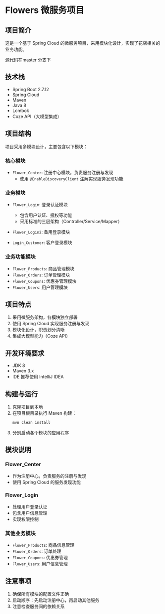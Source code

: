# Flowers 微服务项目

## 项目简介
这是一个基于 Spring Cloud 的微服务项目，采用模块化设计，实现了花店相关的业务功能。

源代码在master 分支下

## 技术栈
- Spring Boot 2.7.12
- Spring Cloud
- Maven
- Java 8
- Lombok
- Coze API（大模型集成）

## 项目结构
项目采用多模块设计，主要包含以下模块：

### 核心模块
- `Flower_Center`: 注册中心模块，负责服务注册与发现
  - 使用 `@EnableDiscoveryClient` 注解实现服务发现功能

### 业务模块
- `Flower_Login`: 登录认证模块
  - 包含用户认证、授权等功能
  - 采用标准的三层架构（Controller/Service/Mapper）
  
- `Flower_Login2`: 备用登录模块
- `Login_Customer`: 客户登录模块

### 业务功能模块
- `Flower_Products`: 商品管理模块
- `Flower_Orders`: 订单管理模块
- `Flower_Coupons`: 优惠券管理模块
- `Flower_Users`: 用户管理模块

## 项目特点
1. 采用微服务架构，各模块独立部署
2. 使用 Spring Cloud 实现服务注册与发现
3. 模块化设计，职责划分清晰
4. 集成大模型能力（Coze API）

## 开发环境要求
- JDK 8
- Maven 3.x
- IDE 推荐使用 IntelliJ IDEA

## 构建与运行
1. 克隆项目到本地
2. 在项目根目录执行 Maven 构建：
   ```bash
   mvn clean install
   ```
3. 分别启动各个模块的应用程序

## 模块说明
### Flower_Center
- 作为注册中心，负责服务的注册与发现
- 使用 Spring Cloud 的服务发现功能

### Flower_Login
- 处理用户登录认证
- 包含用户信息管理
- 实现权限控制

### 其他业务模块
- `Flower_Products`: 商品信息管理
- `Flower_Orders`: 订单处理
- `Flower_Coupons`: 优惠券管理
- `Flower_Users`: 用户信息管理

## 注意事项
1. 确保所有模块的配置文件正确
2. 启动顺序：先启动注册中心，再启动其他服务
3. 注意检查服务间的依赖关系
